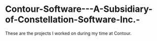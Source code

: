 # Contour-Software---A-Subsidiary-of-Constellation-Software-Inc.-
These are the projects I worked on during my time at Contour. 
